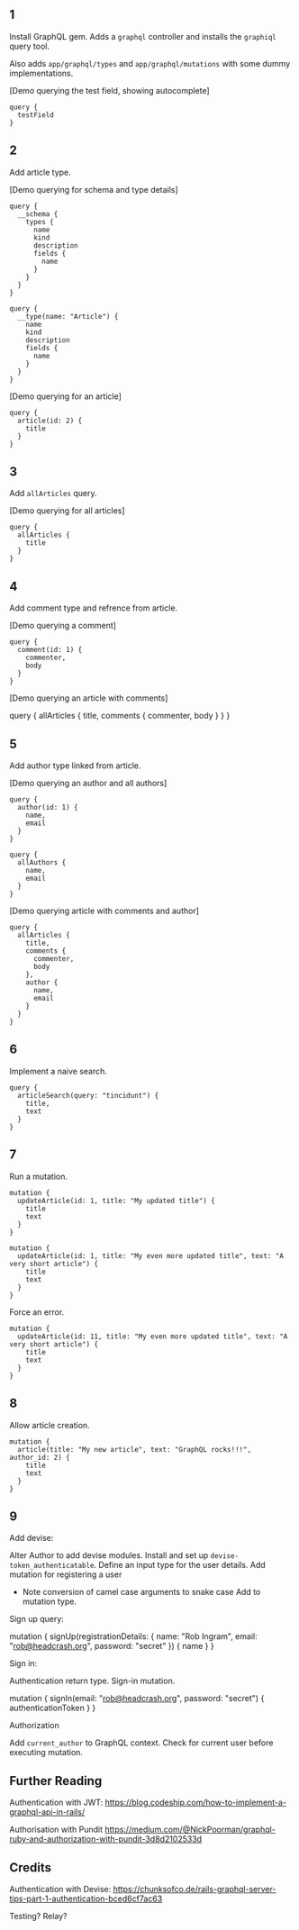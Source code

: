 ## 1

Install GraphQL gem. Adds a `graphql` controller and installs the `graphiql` query tool.

Also adds `app/graphql/types` and `app/graphql/mutations` with some dummy implementations.

[Demo querying the test field, showing autocomplete]

    query {
      testField
    }


## 2

Add article type.

[Demo querying for schema and type details]

    query {
      __schema {
        types {
          name
          kind
          description
          fields {
            name
          }
        }
      }
    }

    query {
      __type(name: "Article") {
        name
        kind
        description
        fields {
          name
        }
      }
    }

[Demo querying for an article]

    query {
      article(id: 2) {
        title
      }
    }

## 3

Add `allArticles` query.

[Demo querying for all articles]

    query {
      allArticles {
        title
      }
    }

## 4

Add comment type and refrence from article.

[Demo querying a comment]

    query {
      comment(id: 1) {
        commenter,
        body
      }
    }

[Demo querying an article with comments]

  query {
    allArticles {
      title,
      comments {
        commenter,
        body
      }
    }
  }

## 5

Add author type linked from article.

[Demo querying an author and all authors]

    query {
      author(id: 1) {
        name,
        email
      }
    }

    query {
      allAuthors {
        name,
        email
      }
    }

[Demo querying article with comments and author]

    query {
      allArticles {
        title,
        comments {
          commenter,
          body
        },
        author {
          name,
          email
        }
      }
    }

## 6

Implement a naive search.

    query {
      articleSearch(query: "tincidunt") {
        title,
        text
      }
    }


## 7

Run a mutation.

    mutation {
      updateArticle(id: 1, title: "My updated title") {
        title
        text
      }
    }

    mutation {
      updateArticle(id: 1, title: "My even more updated title", text: "A very short article") {
        title
        text
      }
    }

Force an error.

    mutation {
      updateArticle(id: 11, title: "My even more updated title", text: "A very short article") {
        title
        text
      }
    }

## 8

Allow article creation.

    mutation {
      article(title: "My new article", text: "GraphQL rocks!!!", author_id: 2) {
        title
        text
      }
    }


## 9

Add devise:

Alter Author to add devise modules.
Install and set up `devise-token_authenticatable`.
Define an input type for the user details.
Add mutation for registering a user
  - Note conversion of camel case arguments to snake case
Add to mutation type.

Sign up query:

  mutation {
    signUp(registrationDetails: {
      name: "Rob Ingram",
      email: "rob@headcrash.org",
      password: "secret"
    }) {
      name
    }
  }

Sign in:

Authentication return type.
Sign-in mutation.

  mutation {
    signIn(email: "rob@headcrash.org", password: "secret") {
      authenticationToken
    }
  }

Authorization

Add `current_author` to GraphQL context.
Check for current user before executing mutation.

## Further Reading


Authentication with JWT:
https://blog.codeship.com/how-to-implement-a-graphql-api-in-rails/

Authorisation with Pundit
https://medium.com/@NickPoorman/graphql-ruby-and-authorization-with-pundit-3d8d2102533d


## Credits



Authentication with Devise:
https://chunksofco.de/rails-graphql-server-tips-part-1-authentication-bced6cf7ac63

Testing?
Relay?
